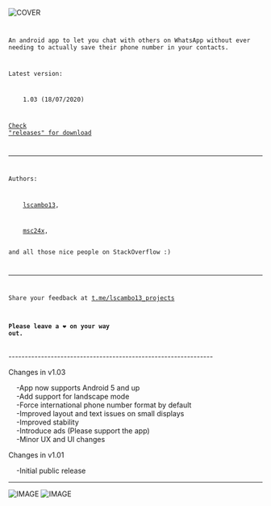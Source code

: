 ![COVER](https://github.com/lscambo13/ContactlessForWhatsApp/raw/master/github.png)
<code>

An android app to let you chat with others on WhatsApp without ever needing to actually save their phone number in your contacts.

Latest version:<br>

&nbsp;&nbsp;&nbsp;&nbsp;1.03 (18/07/2020)

[Check "releases" for download](https://github.com/lscambo13/ContactlessForWhatsApp/releases)

---------------------------------------------------------------

Authors:<br>

&nbsp;&nbsp;&nbsp;&nbsp;[lscambo13](https://github.com/lscambo13),<br>

&nbsp;&nbsp;&nbsp;&nbsp;[msc24x](https://github.com/msc24x),<br>  
and all those nice people on StackOverflow :)

---------------------------------------------------------------

Share your feedback at [t.me/lscambo13_projects](https://t.me/lscambo13_projects)

#### Please leave a ❤ on your way out. ##
</code>
---------------------------------------------------------------

Changes in v1.03<br>

&nbsp;&nbsp;&nbsp;&nbsp;-App now supports Android 5 and up<br>
&nbsp;&nbsp;&nbsp;&nbsp;-Add support for landscape mode<br>
&nbsp;&nbsp;&nbsp;&nbsp;-Force international phone number format by default<br>
&nbsp;&nbsp;&nbsp;&nbsp;-Improved layout and text issues on small displays<br>
&nbsp;&nbsp;&nbsp;&nbsp;-Improved stability<br>
&nbsp;&nbsp;&nbsp;&nbsp;-Introduce ads (Please support the app)<br>
&nbsp;&nbsp;&nbsp;&nbsp;-Minor UX and UI changes<br>


Changes in v1.01<br>

&nbsp;&nbsp;&nbsp;&nbsp;-Initial public release

---------------------------------------------------------------
![IMAGE](https://github.com/lscambo13/ContactlessForWhatsApp/raw/master/screenshots/Screenshot_2020-07-14-17-11-30-106_com.lscambo13.contactlessForWhatsApp.jpg)
![IMAGE](https://github.com/lscambo13/ContactlessForWhatsApp/raw/master/screenshots/Screenshot_2020-07-14-17-11-39-021_com.lscambo13.contactlessForWhatsApp.jpg)
